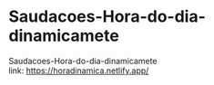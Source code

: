 # Saudacoes-Hora-do-dia-dinamicamete
 Saudacoes-Hora-do-dia-dinamicamete <br>
 link: https://horadinamica.netlify.app/
